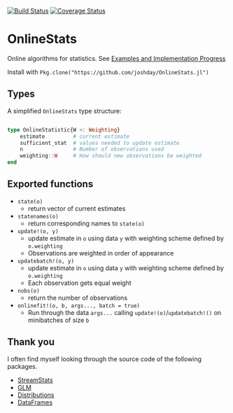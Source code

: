 [![Build Status](https://travis-ci.org/joshday/OnlineStats.jl.svg)](https://travis-ci.org/joshday/OnlineStats.jl)
[![Coverage Status](https://coveralls.io/repos/joshday/OnlineStats.jl/badge.svg?branch=josh)](https://coveralls.io/r/joshday/OnlineStats.jl?branch=josh)

# OnlineStats

Online algorithms for statistics.  See [Examples and Implementation Progress](src/README.md)

Install with `Pkg.clone("https://github.com/joshday/OnlineStats.jl")`

## Types

A simplified `OnlineStats` type structure:

```julia

type OnlineStatistic{W <: Weighting}
	estimate         # current estimate
	sufficient_stat  # values needed to update estimate
	n                # Number of observations used
	weighting::W     # How should new observations be weighted
end
```

## Exported functions

- `state(o)`
	- return vector of current estimates
- `statenames(o)`
	- return corresponding names to `state(o)`
- `update!(o, y)`
	- update estimate in `o` using data `y` with weighting scheme defined by `o.weighting`
	- Observations are weighted in order of appearance
- `updatebatch!(o, y)`
	- update estimate in `o` using data `y` with weighting scheme defined by 	`o.weighting`
	- Each observation gets equal weight
- `nobs(o)`
	- return the number of observations
- `onlinefit!(o, b, args..., batch = true)`
	- Run through the data `args...` calling `update!(o)`/`updatebatch!()` on minibatches of size `b`



## Thank you
I often find myself looking through the source code of the following packages.  

- [StreamStats](https://github.com/johnmyleswhite/StreamStats.jl)
- [GLM](https://github.com/JuliaStats/GLM.jl)  
- [Distributions](https://github.com/JuliaStats/Distributions.jl)  
- [DataFrames](https://github.com/JuliaStats/DataFrames.jl)
